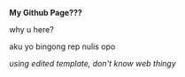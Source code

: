 **My Github Page???**

why u here?

aku yo bingong rep nulis opo

*using edited template, don't know web thingy*